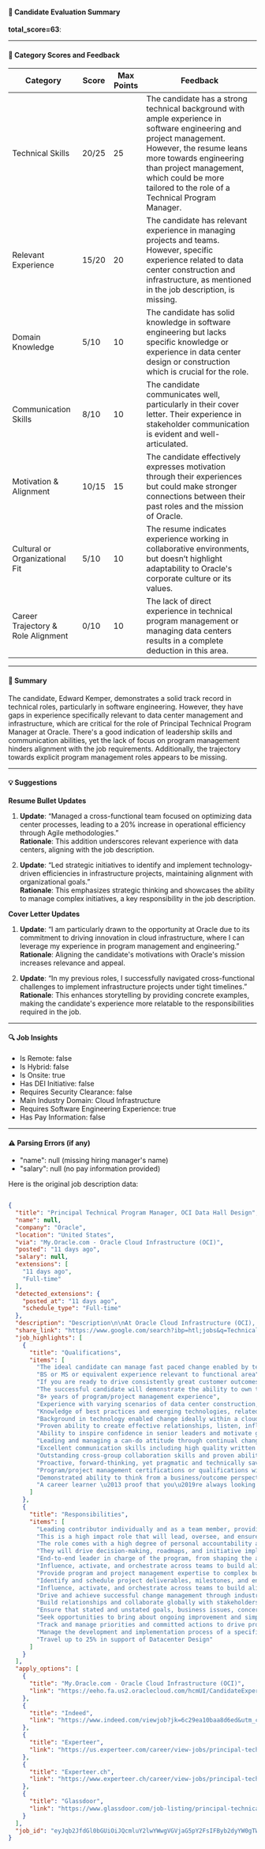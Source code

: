 #### 📄 Candidate Evaluation Summary
**total_score=63**:  

---

#### 🎯 Category Scores and Feedback

| Category                        | Score | Max Points | Feedback |
|----------------------------------|-------|------------|----------|
| Technical Skills                 | 20/25 | 25         | The candidate has a strong technical background with ample experience in software engineering and project management. However, the resume leans more towards engineering than project management, which could be more tailored to the role of a Technical Program Manager. |
| Relevant Experience              | 15/20 | 20         | The candidate has relevant experience in managing projects and teams. However, specific experience related to data center construction and infrastructure, as mentioned in the job description, is missing. |
| Domain Knowledge                 | 5/10  | 10         | The candidate has solid knowledge in software engineering but lacks specific knowledge or experience in data center design or construction which is crucial for the role. |
| Communication Skills             | 8/10  | 10         | The candidate communicates well, particularly in their cover letter. Their experience in stakeholder communication is evident and well-articulated. |
| Motivation & Alignment           | 10/15 | 15         | The candidate effectively expresses motivation through their experiences but could make stronger connections between their past roles and the mission of Oracle. |
| Cultural or Organizational Fit   | 5/10  | 10         | The resume indicates experience working in collaborative environments, but doesn’t highlight adaptability to Oracle's corporate culture or its values. |
| Career Trajectory & Role Alignment | 0/10 | 10         | The lack of direct experience in technical program management or managing data centers results in a complete deduction in this area. |

---

#### 🧾 Summary

The candidate, Edward Kemper, demonstrates a solid track record in technical roles, particularly in software engineering. However, they have gaps in experience specifically relevant to data center management and infrastructure, which are critical for the role of Principal Technical Program Manager at Oracle. There's a good indication of leadership skills and communication abilities, yet the lack of focus on program management hinders alignment with the job requirements. Additionally, the trajectory towards explicit program management roles appears to be missing. 

---

#### 💡 Suggestions

**Resume Bullet Updates**  
1. **Update**: “Managed a cross-functional team focused on optimizing data center processes, leading to a 20% increase in operational efficiency through Agile methodologies.”  
   **Rationale**: This addition underscores relevant experience with data centers, aligning with the job description.
   
2. **Update**: “Led strategic initiatives to identify and implement technology-driven efficiencies in infrastructure projects, maintaining alignment with organizational goals.”  
   **Rationale**: This emphasizes strategic thinking and showcases the ability to manage complex initiatives, a key responsibility in the job description.

**Cover Letter Updates**  
1. **Update**: “I am particularly drawn to the opportunity at Oracle due to its commitment to driving innovation in cloud infrastructure, where I can leverage my experience in program management and engineering.”  
   **Rationale**: Aligning the candidate's motivations with Oracle's mission increases relevance and appeal.
   
2. **Update**: “In my previous roles, I successfully navigated cross-functional challenges to implement infrastructure projects under tight timelines.”  
   **Rationale**: This enhances storytelling by providing concrete examples, making the candidate's experience more relatable to the responsibilities required in the job.

---

#### 🔍 Job Insights

- Is Remote: false  
- Is Hybrid: false  
- Is Onsite: true  
- Has DEI Initiative: false  
- Requires Security Clearance: false  
- Main Industry Domain: Cloud Infrastructure  
- Requires Software Engineering Experience: true  
- Has Pay Information: false  

---

#### ⚠️ Parsing Errors (if any)

- "name": null (missing hiring manager's name)  
- "salary": null (no pay information provided)  

Here is the original job description data:

```json

{
  "title": "Principal Technical Program Manager, OCI Data Hall Design",
  "name": null,
  "company": "Oracle",
  "location": "United States",
  "via": "My.Oracle.com - Oracle Cloud Infrastructure (OCI)",
  "posted": "11 days ago",
  "salary": null,
  "extensions": [
    "11 days ago",
    "Full-time"
  ],
  "detected_extensions": {
    "posted_at": "11 days ago",
    "schedule_type": "Full-time"
  },
  "description": "Description\n\nAt Oracle Cloud Infrastructure (OCI), we build the future of the cloud for Enterprises. We act with the speed and attitude of a start-up along with the scale and customer-focus of the leading enterprise software company in the world.\n\nAs we continue to grow, we are looking for experienced and highly motivated Technical Program Managers to drive change at scale across our Data Hall Design team. The ideal candidate can manage fast paced change enabled by technology while leveraging their proven program and project management capabilities.\n\nWork is non-routine and very complex, involving the application of advanced technical/business skills in area of specialization. Leading contributor individually and as a team member, providing direction and mentoring to others. BS or MS or equivalent experience relevant to functional area. Seven years of project management, product design or related experience preferred\n\nIf you are ready to drive consistently great customer outcomes and accelerate the growth of our business, come join the Oracle Cloud Infrastructure (OCI) organization.\n\nhttps://cloud.oracle.com/cloud-infrastructure\n\nWith the ongoing expansion of our business, we need a strong Technical Program Manager for the OCI Infrastructure Delivery Engineering team. This is a high impact role that will lead, oversee, and ensure the successful delivery and management of critical initiatives on our strategic roadmap. The role comes with a high degree of personal accountability and autonomy and will require effective engagement across multiple OCI teams.\n\nThe successful candidate will demonstrate the ability to own the planning, design, and execution of processes with the product team and engineering. They will drive decision-making, roadmaps, and initiative implementation to achieve measurable impact for the organization.\n\nResponsibilities\n\nSpecific Responsibilities:\n\u2022 End-to-end leader in charge of the program, from shaping the approach to achieving the desired outcomes through delivery.\n\u2022 Influence, activate, and orchestrate across teams to build alignment and drive results\n\u2022 Provide program and project management expertise to complex business initiatives that are global in nature, understanding interdependencies between process, technology, and people needs\n\u2022 Identify and schedule project deliverables, milestones, and ensure that project goals are in line with customer and business objectives\n\u2022 Influence, activate, and orchestrate across teams to build alignment and drive results, managing feedback/pain points from our customers and stakeholders\n\u2022 Drive and achieve successful change management through industry recognized approaches\n\u2022 Build relationships and collaborate globally with stakeholders and partners to deliver outcomes across the organization, ensuring a shared understanding of progress and performance\n\u2022 Ensure that stated and unstated goals, business issues, concerns and priorities are surfaced and understood\n\u2022 Seek opportunities to bring about ongoing improvement and simplification in business operating procedures and practices leading to improved efficiency and effectiveness\n\u2022 Track and manage priorities and committed actions to drive progress and provide actionable insights.\n\u2022 Manage the development and implementation process of a specific company product.\n\u2022 Travel up to 25% in support of Datacenter Design\n\nIdeal Experience\n\u2022 8+ years of program/project management experience\n\u2022 Experience with varying scenarios of data center construction, infrastructure builds and network augmentations\n\u2022 Knowledge of best practices and emerging technologies, related to infrastructure (i.e., network, data center, hardware, mechanical and electrical systems)\n\u2022 Background in technology enabled change ideally within a cloud infrastructure datacenter environment\n\u2022 Proven ability to create effective relationships, listen, influence, and collaborate at all organizational levels\n\u2022 Ability to inspire confidence in senior leaders and motivate global team members\n\u2022 Leading and managing a can-do attitude through continual change, ambiguity; able to identify systemic approaches to solving problems\n\u2022 Excellent communication skills including high quality written communications and the ability to articulate complex information in a simple way\n\u2022 Outstanding cross-group collaboration skills and proven ability to partner across teams\n\u2022 Proactive, forward-thinking, yet pragmatic and technically savvy, with the ability to synthesize disparate information effectively and quickly into clear recommendations, actions, and decisions\n\u2022 Program/project management certifications or qualifications with proven ability to deliver complex programs\n\u2022 Demonstrated ability to think from a business/outcome perspective and translate that into executable delivery and clear accountabilities\n\u2022 A career learner \u2013 proof that you\u2019re always looking for \u201cbetter\u201d and can absorb and apply new skills quickly.\n\nCareer Level - IC4",
  "share_link": "https://www.google.com/search?ibp=htl;jobs&q=Technical+Project+Manager&htidocid=ddTPEvTO_DlMXst-AAAAAA%3D%3D&hl=en-US&shndl=37&shmd=H4sIAAAAAAAA_xXMvwrCMBCAcVz7AoLTzaKNCC46WvAPSAvqXK7xSCLpXchl6CP5mOry8Zu-6jOrui4HtiFhhAdZz8H-1GVxGUe4IaOjvIL2eIEGC8IZY4SGNDiGNVxlACXM1oMwnERcpMXBl5J0b4xqrJ0WLMHWVkYjTINM5i2D_tOrx0wpYqF-u9tMdWK3nLcZbSQIDE8OhV5w_w1Iv0T9d8qrAAAA&shmds=v1_AQbUm97cFDHL9SthmtfiwpHI0UgahWNUh3bFxAAVv8Ak0YAw3A&source=sh/x/job/li/m1/1#fpstate=tldetail&htivrt=jobs&htiq=Technical+Project+Manager&htidocid=ddTPEvTO_DlMXst-AAAAAA%3D%3D",
  "job_highlights": [
    {
      "title": "Qualifications",
      "items": [
        "The ideal candidate can manage fast paced change enabled by technology while leveraging their proven program and project management capabilities",
        "BS or MS or equivalent experience relevant to functional area",
        "If you are ready to drive consistently great customer outcomes and accelerate the growth of our business, come join the Oracle Cloud Infrastructure (OCI) organization",
        "The successful candidate will demonstrate the ability to own the planning, design, and execution of processes with the product team and engineering",
        "8+ years of program/project management experience",
        "Experience with varying scenarios of data center construction, infrastructure builds and network augmentations",
        "Knowledge of best practices and emerging technologies, related to infrastructure (i.e., network, data center, hardware, mechanical and electrical systems)",
        "Background in technology enabled change ideally within a cloud infrastructure datacenter environment",
        "Proven ability to create effective relationships, listen, influence, and collaborate at all organizational levels",
        "Ability to inspire confidence in senior leaders and motivate global team members",
        "Leading and managing a can-do attitude through continual change, ambiguity; able to identify systemic approaches to solving problems",
        "Excellent communication skills including high quality written communications and the ability to articulate complex information in a simple way",
        "Outstanding cross-group collaboration skills and proven ability to partner across teams",
        "Proactive, forward-thinking, yet pragmatic and technically savvy, with the ability to synthesize disparate information effectively and quickly into clear recommendations, actions, and decisions",
        "Program/project management certifications or qualifications with proven ability to deliver complex programs",
        "Demonstrated ability to think from a business/outcome perspective and translate that into executable delivery and clear accountabilities",
        "A career learner \u2013 proof that you\u2019re always looking for \u201cbetter\u201d and can absorb and apply new skills quickly"
      ]
    },
    {
      "title": "Responsibilities",
      "items": [
        "Leading contributor individually and as a team member, providing direction and mentoring to others",
        "This is a high impact role that will lead, oversee, and ensure the successful delivery and management of critical initiatives on our strategic roadmap",
        "The role comes with a high degree of personal accountability and autonomy and will require effective engagement across multiple OCI teams",
        "They will drive decision-making, roadmaps, and initiative implementation to achieve measurable impact for the organization",
        "End-to-end leader in charge of the program, from shaping the approach to achieving the desired outcomes through delivery",
        "Influence, activate, and orchestrate across teams to build alignment and drive results",
        "Provide program and project management expertise to complex business initiatives that are global in nature, understanding interdependencies between process, technology, and people needs",
        "Identify and schedule project deliverables, milestones, and ensure that project goals are in line with customer and business objectives",
        "Influence, activate, and orchestrate across teams to build alignment and drive results, managing feedback/pain points from our customers and stakeholders",
        "Drive and achieve successful change management through industry recognized approaches",
        "Build relationships and collaborate globally with stakeholders and partners to deliver outcomes across the organization, ensuring a shared understanding of progress and performance",
        "Ensure that stated and unstated goals, business issues, concerns and priorities are surfaced and understood",
        "Seek opportunities to bring about ongoing improvement and simplification in business operating procedures and practices leading to improved efficiency and effectiveness",
        "Track and manage priorities and committed actions to drive progress and provide actionable insights",
        "Manage the development and implementation process of a specific company product",
        "Travel up to 25% in support of Datacenter Design"
      ]
    }
  ],
  "apply_options": [
    {
      "title": "My.Oracle.com - Oracle Cloud Infrastructure (OCI)",
      "link": "https://eeho.fa.us2.oraclecloud.com/hcmUI/CandidateExperience/en/job/284338?utm_medium=search+engine&utm_source=google&utm_campaign=google_jobs_apply&utm_source=google_jobs_apply&utm_medium=organic"
    },
    {
      "title": "Indeed",
      "link": "https://www.indeed.com/viewjob?jk=6c29ea10baa8d6ed&utm_campaign=google_jobs_apply&utm_source=google_jobs_apply&utm_medium=organic"
    },
    {
      "title": "Experteer",
      "link": "https://us.experteer.com/career/view-jobs/principal-technical-program-manager-oci-data-hall-design-usa-51077853?utm_campaign=google_jobs_apply&utm_source=google_jobs_apply&utm_medium=organic"
    },
    {
      "title": "Experteer.ch",
      "link": "https://www.experteer.ch/career/view-jobs/principal-technical-program-manager-oci-data-hall-design-usa-51077853?utm_campaign=google_jobs_apply&utm_source=google_jobs_apply&utm_medium=organic"
    },
    {
      "title": "Glassdoor",
      "link": "https://www.glassdoor.com/job-listing/principal-technical-program-manager-oci-data-hall-design-oracle-JV_KO0,56_KE57,63.htm?jl=1009685614393&utm_campaign=google_jobs_apply&utm_source=google_jobs_apply&utm_medium=organic"
    }
  ],
  "job_id": "eyJqb2JfdGl0bGUiOiJQcmluY2lwYWwgVGVjaG5pY2FsIFByb2dyYW0gTWFuYWdlciwgT0NJIERhdGEgSGFsbCBEZXNpZ24iLCJjb21wYW55X25hbWUiOiJPcmFjbGUiLCJhZGRyZXNzX2NpdHkiOiJVbml0ZWQgU3RhdGVzIiwiaHRpZG9jaWQiOiJkZFRQRXZUT19EbE1Yc3QtQUFBQUFBPT0iLCJ1dWxlIjoidytDQUlRSUNJTlZXNXBkR1ZrSUZOMFlYUmxjdyJ9"
}